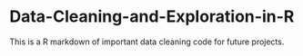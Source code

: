 # Data-Cleaning-and-Exploration-in-R
This is a R markdown of important data cleaning code for future projects.
